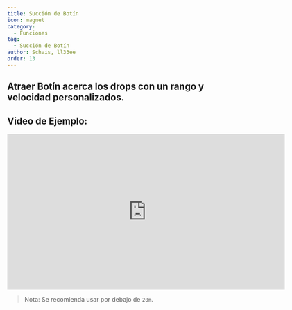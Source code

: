 ```yaml
---
title: Succión de Botín
icon: magnet
category:
  - Funciones
tag:
  - Succión de Botín
author: Schvis, ll33ee
order: 13
---
```


## Atraer Botín acerca los drops con un rango y velocidad personalizados.

## Video de Ejemplo:

<div class="iframe-container"><iframe width="640" height="360" src="https://www.youtube.com/embed/iMElTsNF77c?list=PL5eI1Tb64p56g27qfYk7VuFTz4FK6YrKa" title="Korepi - Vacuum Loot" frameborder="0" allow="accelerometer; autoplay; clipboard-write; encrypted-media; gyroscope; picture-in-picture; web-share" allowfullscreen></iframe></div>

> Nota: Se recomienda usar por debajo de `20m`.
